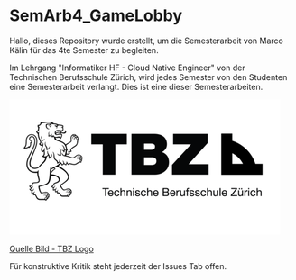 # SemArb4_GameLobby

Hallo, dieses Repository wurde erstellt, um die Semesterarbeit von Marco Kälin für das 4te Semester zu begleiten.

Im Lehrgang "Informatiker HF - Cloud Native Engineer" von der Technischen Berufsschule Zürich, wird jedes Semester von den Studenten eine Semesterarbeit verlangt. Dies ist eine dieser Semesterarbeiten.

![TBZ Logo](docs/ressources/images/general/tbz.png)

[Quelle Bild - TBZ Logo](docs/anhang/600-quellen.html#611-tbz-logo)

Für konstruktive Kritik steht jederzeit der Issues Tab offen.
